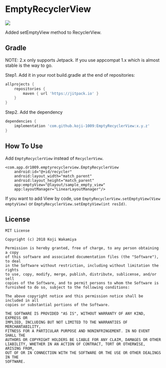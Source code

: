 # EmptyRecyclerView

[![](https://jitpack.io/v/koji-1009/EmptyRecyclerView.svg)](https://jitpack.io/#koji-1009/EmptyRecyclerView)

Added setEmptyView method to RecyclerView.

## Gradle

NOTE: 2.x only supports Jetpack. If you use appcompat 1.x which is almost stable is the way to go.

Step1. Add it in your root build.gradle at the end of repositories:

```groovy
allprojects {
    repositories {
        maven { url 'https://jitpack.io' }
    }
}
```

Step2. Add the dependency

```groovy
dependencies {
    implementation 'com.github.koji-1009:EmptyRecyclerView:x.y.z'
}
```

## How To Use

Add `EmptyRecyclerView` instead of `RecyclerView`.

```
<com.app.dr1009.emptyrecyclerview.EmptyRecyclerView
    android:id="@+id/recycler"
    android:layout_width="match_parent"
    android:layout_height="match_parent"
    app:emptyView="@layout/sample_empty_view"
    app:layoutManager="LinearLayoutManager"/>
```

If you want to add View by code, use `EmptyRecyclerView.setEmptyView(View emptyView)` or `EmptyRecyclerView.setEmptyView(int resId)`.

## License

```
MIT License

Copyright (c) 2018 Koji Wakamiya

Permission is hereby granted, free of charge, to any person obtaining a copy
of this software and associated documentation files (the "Software"), to deal
in the Software without restriction, including without limitation the rights
to use, copy, modify, merge, publish, distribute, sublicense, and/or sell
copies of the Software, and to permit persons to whom the Software is
furnished to do so, subject to the following conditions:

The above copyright notice and this permission notice shall be included in all
copies or substantial portions of the Software.

THE SOFTWARE IS PROVIDED "AS IS", WITHOUT WARRANTY OF ANY KIND, EXPRESS OR
IMPLIED, INCLUDING BUT NOT LIMITED TO THE WARRANTIES OF MERCHANTABILITY,
FITNESS FOR A PARTICULAR PURPOSE AND NONINFRINGEMENT. IN NO EVENT SHALL THE
AUTHORS OR COPYRIGHT HOLDERS BE LIABLE FOR ANY CLAIM, DAMAGES OR OTHER
LIABILITY, WHETHER IN AN ACTION OF CONTRACT, TORT OR OTHERWISE, ARISING FROM,
OUT OF OR IN CONNECTION WITH THE SOFTWARE OR THE USE OR OTHER DEALINGS IN THE
SOFTWARE.
```

